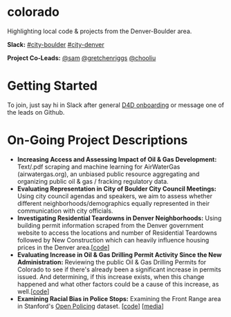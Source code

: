 # colorado
Highlighting local code &amp; projects from the Denver-Boulder area.

**Slack:**
[#city-boulder](http://datafordemocracy.slack.com/messages/city-boulder)
[#city-denver](http://datafordemocracy.slack.com/messages/city-denver)

**Project Co-Leads:**
[@sam](https://datafordemocracy.slack.com/messages/@sam/)
[@gretchenriggs](https://datafordemocracy.slack.com/messages/@gretchenriggs/)
[@chooliu](https://datafordemocracy.slack.com/messages/@chooliu/)
# Getting Started

To join, just say hi in Slack after general [D4D onboarding](https://github.com/Data4Democracy/read-this-first) or message one of the leads on Github.

# On-Going Project Descriptions

* **Increasing Access and Assessing Impact of Oil & Gas Development:** Text/.pdf scraping and machine learning for AirWaterGas (airwatergas.org), an unbiased public resource aggregating and organizing public oil & gas / fracking regulatory data.
* **Evaluating Representation in City of Boulder City Council Meetings:** Using city council agendas and speakers, we aim to assess whether different neighborhoods/demographics equally represented in their communication with city officials.
* **Investigating Residential Teardowns in Denver Neighborhoods:** Using building permit information scraped from the Denver government website to access the locations and number of Residential Teardowns followed by New Construction which can heavily influence housing prices in the Denver area.[[code](https://github.com/Data4Democracy/colorado/tree/master/denver_teardowns)]
* **Evaluating Increase in Oil & Gas Drilling Permit Activity Since the New Administration:** Reviewing the public Oil & Gas Drilling Permits for Colorado to see if there's already been a significant increase in permits issued.  And determining, if this increase exists, when this change happened and what other factors could be a cause of this increase, as well.[[code](https://github.com/Data4Democracy/colorado/tree/master/oilgas_well_permits)]
* **Examining Racial Bias in Police Stops:** Examining the Front Range area in Stanford's [Open Policing](https://openpolicing.stanford.edu/data/) dataset. [[code](https://github.com/samzhang111/co-police-stops)] [[media](http://news.kgnu.org/2017/07/resistance-radio-data-for-democracy-racial-disparities-in-police-traffic-stops/)]
